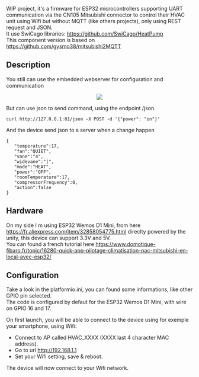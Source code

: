 WIP project, it's a firmware for ESP32 microcontrollers supporting UART communication via the CN105 Mitsubishi connector to control their HVAC unit using Wifi but without MQTT (like others projects), only using REST request and JSON.   
It use SwiCago libraries: https://github.com/SwiCago/HeatPump    
This component version is based on https://github.com/gysmo38/mitsubishi2MQTT   

## Description   

You still can use the embedded webserver for configuration and communication

<p align="center">
  <img src="https://raw.githubusercontent.com/Smanar/Ressources/refs/heads/main/pictures/mitsubishi_CN105.png">
</p>

But can use json to send command, using the endpoint /json.   
```
curl http://127.0.0.1:81/json -X POST -d '{"power": "on"}'
```
And the device send json to a server when a change happen
```
{
   "temperature":17,
   "fan":"QUIET",
   "vane":"4",
   "widevane":"|",
   "mode":"HEAT",
   "power":"OFF",
   "roomTemperature":17,
   "compressorFrequency":0,
   "action":false
}
```


## Hardware

On my side I m using ESP32 Wemos D1 Mini, from here https://fr.aliexpress.com/item/32858054775.html direclty powered by the unity, this device can support 3.3V and 5V.   
You can found a french tutorial here https://www.domotique-fibaro.fr/topic/16280-quick-app-pilotage-climatisation-pac-mitsubishi-en-local-avec-esp32/

## Configuration

Take a look in the platformio.ini, you can found some informations, like other GPIO pin selected.   
The code is configured by defaut for the ESP32 Wemos D1 Mini, with wire on GPIO 16 and 17.   

On first launch, you will be able to connect to the device using for exemple your smartphone, using Wifi:   
- Connect to AP called HVAC_XXXX (XXXX last 4 character MAC address).
- Go to url http://192.168.1.1
- Set your Wifi setting, save & reboot.

The device will now connect to your Wifi network.   
